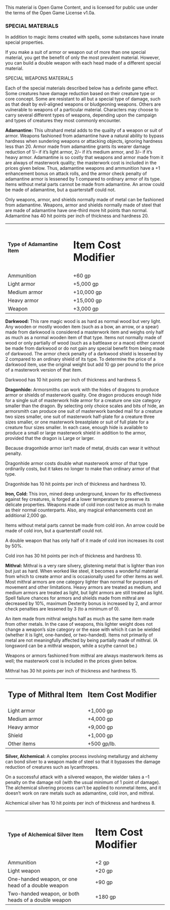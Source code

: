This material is Open Game Content, and is licensed for public use under
the terms of the Open Game License v1.0a.

### SPECIAL MATERIALS

In addition to magic items created with spells, some substances have
innate special properties.

If you make a suit of armor or weapon out of more than one special
material, you get the benefit of only the most prevalent material.
However, you can build a double weapon with each head made of a
different special material.

SPECIAL WEAPONS MATERIALS

Each of the special materials described below has a definite game
effect. Some creatures have damage reduction based on their creature
type or core concept. Some are resistant to all but a special type of
damage, such as that dealt by evil-aligned weapons or bludgeoning
weapons. Others are vulnerable to weapons of a particular material.
Characters may choose to carry several different types of weapons,
depending upon the campaign and types of creatures they most commonly
encounter.

**Adamantine:** This ultrahard metal adds to the quality of a weapon or
suit of armor. Weapons fashioned from adamantine have a natural ability
to bypass hardness when sundering weapons or attacking objects, ignoring
hardness less than 20. Armor made from adamantine grants its wearer
damage reduction of 1/– if it’s light armor, 2/– if it’s medium armor,
and 3/– if it’s heavy armor. Adamantine is so costly that weapons and
armor made from it are always of masterwork quality; the masterwork cost
is included in the prices given below. Thus, adamantine weapons and
ammunition have a +1 enhancement bonus on attack rolls, and the armor
check penalty of adamantine armor is lessened by 1 compared to ordinary
armor of its type. Items without metal parts cannot be made from
adamantine. An arrow could be made of adamantine, but a quarterstaff
could not.

Only weapons, armor, and shields normally made of metal can be fashioned
from adamantine. Weapons, armor and shields normally made of steel that
are made of adamantine have one-third more hit points than normal.
Adamantine has 40 hit points per inch of thickness and hardness 20.

<table>
<tbody>
<tr class="odd">
<td><strong>Type of Adamantine Item</strong></td>
<td><h1 id="item-cost-modifier">Item Cost Modifier</h1></td>
</tr>
<tr class="even">
<td>Ammunition</td>
<td>+60 gp</td>
</tr>
<tr class="odd">
<td>Light armor</td>
<td>+5,000 gp</td>
</tr>
<tr class="even">
<td>Medium armor</td>
<td>+10,000 gp</td>
</tr>
<tr class="odd">
<td>Heavy armor</td>
<td>+15,000 gp</td>
</tr>
<tr class="even">
<td>Weapon</td>
<td>+3,000 gp</td>
</tr>
</tbody>
</table>

**Darkwood:** This rare magic wood is as hard as normal wood but very
light. Any wooden or mostly wooden item (such as a bow, an arrow, or a
spear) made from darkwood is considered a masterwork item and weighs
only half as much as a normal wooden item of that type. Items not
normally made of wood or only partially of wood (such as a battleaxe or
a mace) either cannot be made from darkwood or do not gain any special
benefit from being made of darkwood. The armor check penalty of a
darkwood shield is lessened by 2 compared to an ordinary shield of its
type. To determine the price of a darkwood item, use the original weight
but add 10 gp per pound to the price of a masterwork version of that
item.

Darkwood has 10 hit points per inch of thickness and hardness 5.

**Dragonhide:** Armorsmiths can work with the hides of dragons to
produce armor or shields of masterwork quality. One dragon produces
enough hide for a single suit of masterwork hide armor for a creature
one size category smaller than the dragon. By selecting only choice
scales and bits of hide, an armorsmith can produce one suit of
masterwork banded mail for a creature two sizes smaller, one suit of
masterwork half-plate for a creature three sizes smaller, or one
masterwork breastplate or suit of full plate for a creature four sizes
smaller. In each case, enough hide is available to produce a small or
large masterwork shield in addition to the armor, provided that the
dragon is Large or larger.

Because dragonhide armor isn’t made of metal, druids can wear it without
penalty.

Dragonhide armor costs double what masterwork armor of that type
ordinarily costs, but it takes no longer to make than ordinary armor of
that type.

Dragonhide has 10 hit points per inch of thickness and hardness 10.

**Iron, Cold:** This iron, mined deep underground, known for its
effectiveness against fey creatures, is forged at a lower temperature to
preserve its delicate properties. Weapons made of cold iron cost twice
as much to make as their normal counterparts. Also, any magical
enhancements cost an additional 2,000 gp.

Items without metal parts cannot be made from cold iron. An arrow could
be made of cold iron, but a quarterstaff could not.

A double weapon that has only half of it made of cold iron increases its
cost by 50%.

Cold iron has 30 hit points per inch of thickness and hardness 10.

**Mithral:** Mithral is a very rare silvery, glistening metal that is
lighter than iron but just as hard. When worked like steel, it becomes a
wonderful material from which to create armor and is occasionally used
for other items as well. Most mithral armors are one category lighter
than normal for purposes of movement and other limitations. Heavy armors
are treated as medium, and medium armors are treated as light, but light
armors are still treated as light. Spell failure chances for armors and
shields made from mithral are decreased by 10%, maximum Dexterity bonus
is increased by 2, and armor check penalties are lessened by 3 (to a
minimum of 0).

An item made from mithral weighs half as much as the same item made from
other metals. In the case of weapons, this lighter weight does not
change a weapon’s size category or the ease with which it can be wielded
(whether it is light, one-handed, or two-handed). Items not primarily of
metal are not meaningfully affected by being partially made of mithral.
(A longsword can be a mithral weapon, while a scythe cannot be.)

Weapons or armors fashioned from mithral are always masterwork items as
well; the masterwork cost is included in the prices given below.

Mithral has 30 hit points per inch of thickness and hardness 15.

<table>
<tbody>
<tr class="odd">
<td><h2 id="type-of-mithral-item">Type of Mithral Item</h2></td>
<td><h2 id="item-cost-modifier-1">Item Cost Modifier</h2></td>
</tr>
<tr class="even">
<td>Light armor</td>
<td>+1,000 gp</td>
</tr>
<tr class="odd">
<td>Medium armor</td>
<td>+4,000 gp</td>
</tr>
<tr class="even">
<td>Heavy armor</td>
<td>+9,000 gp</td>
</tr>
<tr class="odd">
<td>Shield</td>
<td>+1,000 gp</td>
</tr>
<tr class="even">
<td>Other items</td>
<td>+500 gp/lb.</td>
</tr>
</tbody>
</table>

**Silver, Alchemical:** A complex process involving metallurgy and
alchemy can bond silver to a weapon made of steel so that it bypasses
the damage reduction of creatures such as lycanthropes.

On a successful attack with a silvered weapon, the wielder takes a –1
penalty on the damage roll (with the usual minimum of 1 point of
damage). The alchemical silvering process can’t be applied to nonmetal
items, and it doesn’t work on rare metals such as adamantine, cold iron,
and mithral.

Alchemical silver has 10 hit points per inch of thickness and hardness
8.

<table>
<tbody>
<tr class="odd">
<td><strong>Type of Alchemical Silver Item</strong></td>
<td><h1 id="item-cost-modifier-2">Item Cost Modifier</h1></td>
</tr>
<tr class="even">
<td>Ammunition</td>
<td>+2 gp</td>
</tr>
<tr class="odd">
<td>Light weapon</td>
<td>+20 gp</td>
</tr>
<tr class="even">
<td>One-handed weapon, or one head of a double weapon</td>
<td>+90 gp</td>
</tr>
<tr class="odd">
<td>Two-handed weapon, or both heads of a double weapon</td>
<td>+180 gp</td>
</tr>
</tbody>
</table>
